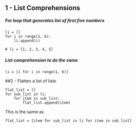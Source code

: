 ## 1 - List Comprehensions

##### For loop that generates list of first five numbers
```
li = []
for i in range(1, 6):
	li.append(i)

# li = [1, 2, 3, 4, 5]
```
##### List comprehension to do the same
```
li = [i for i in range(1, 6)]
```

##2 - Flatten a list of lists

```
flat_list = []
for sub_list in li:
	for item in sub_list:
		flat_list.append(item)
```
This is the same as
```
flat_list = [item for sub_list in li for item in sub_list]
```